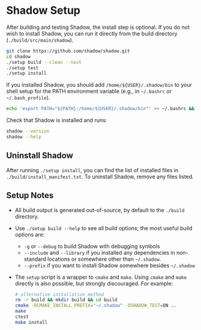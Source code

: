 # Shadow Setup

After building and testing Shadow, the install step is optional. If you do not wish to install Shadow, you can run it directly from the build directory (`./build/src/main/shadow`).

```bash
git clone https://github.com/shadow/shadow.git
cd shadow
./setup build --clean --test
./setup test
./setup install
```

If you installed Shadow, you should add `/home/${USER}/.shadow/bin` to your shell setup for the PATH environment variable (e.g., in `~/.bashrc` or `~/.bash_profile`).

```bash
echo 'export PATH="${PATH}:/home/${USER}/.shadow/bin"' >> ~/.bashrc && source ~/.bashrc
```

Check that Shadow is installed and runs:

```bash
shadow --version
shadow --help
```

## Uninstall Shadow

After running `./setup install`, you can find the list of installed files in `./build/install_manifest.txt`. To uninstall Shadow, remove any files listed.

## Setup Notes

  + All build output is generated out-of-source, by default to the `./build` directory.
  + Use `./setup build --help` to see all build options; the most useful build options are:  
    + `-g` or `--debug` to build Shadow with debugging symbols
    + `--include` and `--library` if you installed any dependencies in non-standard locations or somewhere other than `~/.shadow`.
    + `--prefix` if you want to install Shadow somewhere besides `~/.shadow`
  + The `setup` script is a wrapper to `cmake` and `make`. Using `cmake` and `make` directly is also possible, but strongly discouraged. For example:

    ```bash
    # alternative installation method
    rm -r build && mkdir build && cd build
    cmake -DCMAKE_INSTALL_PREFIX="~/.shadow" -DSHADOW_TEST=ON ..
    make
    ctest
    make install
    ```
